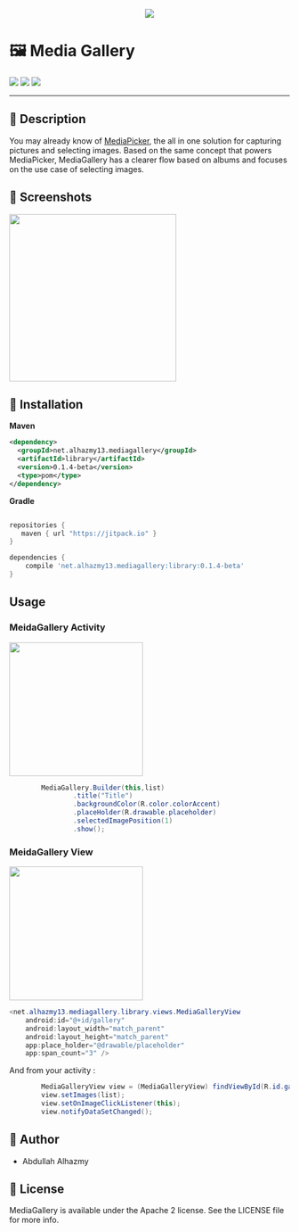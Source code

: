 <p align="center">
  <img src="https://cloud.githubusercontent.com/assets/4659608/22895545/f12d3986-f22d-11e6-81b4-dc5376fb76dd.png" >
</p>


# 🖼 Media Gallery
![](https://img.shields.io/badge/Platform-Android-brightgreen.svg)
![](https://img.shields.io/hexpm/l/plug.svg)
![](https://img.shields.io/badge/version-0.1.4_beta-blue.svg)

------
## 📝 Description

You may already know of [MediaPicker](https://github.com/alhazmy13/MediaPicker), the all in one solution for capturing pictures and selecting images. Based on the same concept that powers MediaPicker, MediaGallery has a clearer flow based on albums and focuses on the use case of selecting images.

## 📱 Screenshots 
<img src="https://cloud.githubusercontent.com/assets/4659608/22867461/c77d039e-f199-11e6-8be6-027ae6e7af75.gif" width="300" align="center">


## 🔧 Installation

**Maven**

```xml
<dependency>
  <groupId>net.alhazmy13.mediagallery</groupId>
  <artifactId>library</artifactId>
  <version>0.1.4-beta</version>
  <type>pom</type>
</dependency>
```


**Gradle**

```gradle

repositories {
   maven { url "https://jitpack.io" }
}

dependencies {
	compile 'net.alhazmy13.mediagallery:library:0.1.4-beta'
}
```

## Usage

### MeidaGallery Activity  
<img width="240" src="https://cloud.githubusercontent.com/assets/4659608/22868150/8e43286a-f1a3-11e6-909f-a351ee4e04cc.png" align="center">

```java
        MediaGallery.Builder(this,list)
                .title("Title")
                .backgroundColor(R.color.colorAccent)
                .placeHolder(R.drawable.placeholder)
                .selectedImagePosition(1)
                .show();
```



### MeidaGallery View
<img width="240"  src="https://cloud.githubusercontent.com/assets/4659608/22868151/8e4488b8-f1a3-11e6-819c-8ce420f806ea.png">

 
```java
<net.alhazmy13.mediagallery.library.views.MediaGalleryView
    android:id="@+id/gallery"
    android:layout_width="match_parent"
    android:layout_height="match_parent"
    app:place_holder="@drawable/placeholder"
    app:span_count="3" />

```

And from your activity :

```java
        MediaGalleryView view = (MediaGalleryView) findViewById(R.id.gallery);
        view.setImages(list);
        view.setOnImageClickListener(this);
        view.notifyDataSetChanged();

```

## 👤 Author

* Abdullah Alhazmy

## 📄 License

MediaGallery is available under the Apache 2 license. See the LICENSE file for more info.

